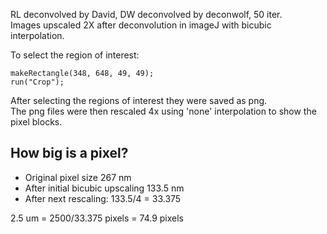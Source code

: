 RL deconvolved by David, DW deconvolved by deconwolf, 50 iter.  
Images upscaled 2X after deconvolution in imageJ with bicubic interpolation.

To select the region of interest:
```
makeRectangle(348, 648, 49, 49);
run("Crop");
```

After selecting the regions of interest they were saved as png.  
The png files were then rescaled 4x using 'none' interpolation to show the pixel blocks.  

## How big is a pixel?

- Original pixel size 267 nm
- After initial bicubic upscaling 133.5 nm
- After next rescaling: 133.5/4 = 33.375

2.5 um = 2500/33.375 pixels = 74.9 pixels
